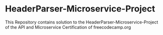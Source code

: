 # HeaderParser-Microservice-Project
This Repository contains solution to the HeaderParser-Microservice-Project of the API and Microservice Certification of freecodecamp.org
